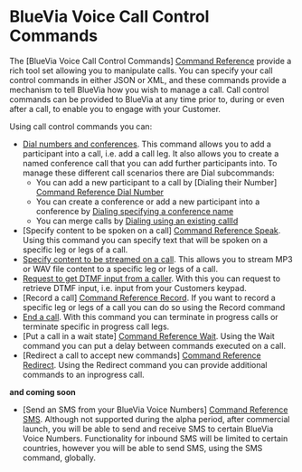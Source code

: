 # BlueVia Voice Call Control Commands


The [BlueVia Voice Call Control Commands] [Command Reference] provide a rich tool set allowing you to manipulate calls. You can specify your call control commands in either JSON or XML, and these commands provide a mechanism to tell BlueVia how you wish to manage a call. Call control commands can be provided to BlueVia at any time prior to, during or even after a call, to enable you to engage with your Customer. 

Using call control commands you can:

* [Dial numbers and conferences][Command Reference Dial]. This command allows you to add a participant into a call, i.e. add a call leg. It also allows you to create a named conference call that you can add further participants into. To manage these different call scenarios there are Dial subcommands:
	* You can add a new participant to a call by [Dialing their Number] [Command Reference Dial Number]
	* You can create a conference or add a new participant into a conference by [Dialing specifying a conference name][Command Reference Dial Conference]
	* You can merge calls by [Dialing using an existing callId][Command Reference Dial Callid]
* [Specify content to be spoken on a call] [Command Reference Speak]. Using this command you can specify text that will be spoken on a specific leg or legs of a call.
* [Specify content to be streamed on a call][Command Reference Play]. This allows you to stream MP3 or WAV file content to a specific leg or legs of a call.
* [Request to get DTMF input from a caller][Command Reference GetDigits]. With this you can request to retrieve DTMF input, i.e. input from your Customers keypad. 
* [Record a call] [Command Reference Record]. If you want to record a specific leg or legs of a call you can do so using the Record command
* [End a call][Command Reference Hangup]. With this command you can terminate in progress calls or terminate specific in progress call legs.
* [Put a call in a wait state] [Command Reference Wait]. Using the Wait command you can put a delay between commands executed on a call.
* [Redirect a call to accept new commands] [Command Reference Redirect]. Using the Redirect command you can provide additional commands to an inprogress call.

**and coming soon** 

* [Send an SMS from your BlueVia Voice Numbers] [Command Reference SMS]. Although not supported during the alpha period, after commercial launch, you will be able to send and receive SMS to certain BlueVia Voice Numbers. Functionality for inbound SMS will be limited to certain countries, however you will be able to send SMS, using the SMS command, globally. 



[Command Reference]: /alpha/commandref/
[Command Reference Dial]: /alpha/commandref/dial
[Command Reference Dial Number]: /alpha/commandref/dial#number
[Command Reference Dial Conference]: /alpha/commandref/dial#conference
[Command Reference Dial CallId]: /alpha/commandref/dial#callid
[Command Reference Speak]: /alpha/commandref/speak
[Command Reference Play]: /alpha/commandref/play
[Command Reference GetDigits]: /alpha/commandref/getdigits
[Command Reference Record]: /alpha/commandref/record
[Command Reference Hangup]: /alpha/commandref/hangup
[Command Reference Wait]: /alpha/commandref/wait
[Command Reference Redirect]: /alpha/commandref/redirect
[Command Reference SMS]: /alpha/commandref/sms
[Overview REST API]: /alpha/overview/restapi
[Overview Call Flows]: /alpha/overview/callflows
